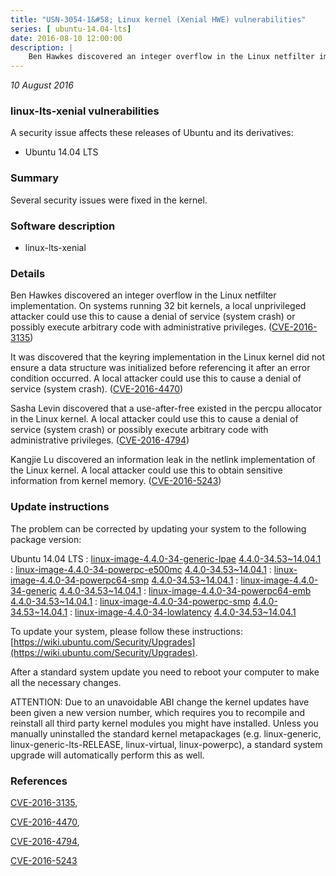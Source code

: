 ```yaml
---
title: "USN-3054-1&#58; Linux kernel (Xenial HWE) vulnerabilities"
series: [ ubuntu-14.04-lts]
date: 2016-08-10 12:00:00
description: |
    Ben Hawkes discovered an integer overflow in the Linux netfilter implementation. On systems running 32 bit kernels, a local unprivileged attacker could use this to cause a denial of service (system crash) or possibly execute arbitrary code with administrative privileges. ([CVE-2016-3135](http://people.ubuntu.com/~ubuntu-security/cve/CVE-2016-3135))
--- 
```

 
 

*10 August 2016*

### linux-lts-xenial vulnerabilities

A security issue affects these releases of Ubuntu and its derivatives:

* Ubuntu 14.04 LTS

### Summary

Several security issues were fixed in the kernel. 

### Software description

* linux-lts-xenial 

### Details

Ben Hawkes discovered an integer overflow in the Linux netfilter implementation. On systems running 32 bit kernels, a local unprivileged attacker could use this to cause a denial of service (system crash) or possibly execute arbitrary code with administrative privileges. ([CVE-2016-3135](http://people.ubuntu.com/~ubuntu-security/cve/CVE-2016-3135))

It was discovered that the keyring implementation in the Linux kernel did not ensure a data structure was initialized before referencing it after an error condition occurred. A local attacker could use this to cause a denial of service (system crash). ([CVE-2016-4470](http://people.ubuntu.com/~ubuntu-security/cve/CVE-2016-4470))

Sasha Levin discovered that a use-after-free existed in the percpu allocator in the Linux kernel. A local attacker could use this to cause a denial of service (system crash) or possibly execute arbitrary code with administrative privileges. ([CVE-2016-4794](http://people.ubuntu.com/~ubuntu-security/cve/CVE-2016-4794))

Kangjie Lu discovered an information leak in the netlink implementation of the Linux kernel. A local attacker could use this to obtain sensitive information from kernel memory. ([CVE-2016-5243](http://people.ubuntu.com/~ubuntu-security/cve/CVE-2016-5243)) 

### Update instructions

The problem can be corrected by updating your system to the following package version:

Ubuntu 14.04 LTS
 : [linux-image-4.4.0-34-generic-lpae](https://launchpad.net/ubuntu/+source/linux-lts-xenial) <span> [4.4.0-34.53~14.04.1](https://launchpad.net/ubuntu/+source/linux-lts-xenial/4.4.0-34.53~14.04.1) </span> 
 : [linux-image-4.4.0-34-powerpc-e500mc](https://launchpad.net/ubuntu/+source/linux-lts-xenial) <span> [4.4.0-34.53~14.04.1](https://launchpad.net/ubuntu/+source/linux-lts-xenial/4.4.0-34.53~14.04.1) </span> 
 : [linux-image-4.4.0-34-powerpc64-smp](https://launchpad.net/ubuntu/+source/linux-lts-xenial) <span> [4.4.0-34.53~14.04.1](https://launchpad.net/ubuntu/+source/linux-lts-xenial/4.4.0-34.53~14.04.1) </span> 
 : [linux-image-4.4.0-34-generic](https://launchpad.net/ubuntu/+source/linux-lts-xenial) <span> [4.4.0-34.53~14.04.1](https://launchpad.net/ubuntu/+source/linux-lts-xenial/4.4.0-34.53~14.04.1) </span> 
 : [linux-image-4.4.0-34-powerpc64-emb](https://launchpad.net/ubuntu/+source/linux-lts-xenial) <span> [4.4.0-34.53~14.04.1](https://launchpad.net/ubuntu/+source/linux-lts-xenial/4.4.0-34.53~14.04.1) </span> 
 : [linux-image-4.4.0-34-powerpc-smp](https://launchpad.net/ubuntu/+source/linux-lts-xenial) <span> [4.4.0-34.53~14.04.1](https://launchpad.net/ubuntu/+source/linux-lts-xenial/4.4.0-34.53~14.04.1) </span> 
 : [linux-image-4.4.0-34-lowlatency](https://launchpad.net/ubuntu/+source/linux-lts-xenial) <span> [4.4.0-34.53~14.04.1](https://launchpad.net/ubuntu/+source/linux-lts-xenial/4.4.0-34.53~14.04.1) </span> 

To update your system, please follow these instructions: [https://wiki.ubuntu.com/Security/Upgrades](https://wiki.ubuntu.com/Security/Upgrades).

After a standard system update you need to reboot your computer to make all the necessary changes.

ATTENTION: Due to an unavoidable ABI change the kernel updates have been given a new version number, which requires you to recompile and reinstall all third party kernel modules you might have installed. Unless you manually uninstalled the standard kernel metapackages (e.g. linux-generic, linux-generic-lts-RELEASE, linux-virtual, linux-powerpc), a standard system upgrade will automatically perform this as well. 

### References

 
 [CVE-2016-3135](http://people.ubuntu.com/~ubuntu-security/cve/CVE-2016-3135), 

 [CVE-2016-4470](http://people.ubuntu.com/~ubuntu-security/cve/CVE-2016-4470), 

 [CVE-2016-4794](http://people.ubuntu.com/~ubuntu-security/cve/CVE-2016-4794), 

 [CVE-2016-5243](http://people.ubuntu.com/~ubuntu-security/cve/CVE-2016-5243)
 

